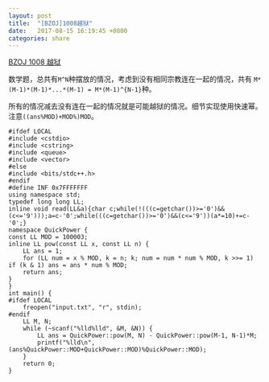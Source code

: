 ```yaml
---
layout: post
title:  "[BZOJ]1008越狱"
date:   2017-08-15 16:19:45 +0800
categories: share
---
```


[BZOJ 1008 越狱](http://www.lydsy.com/JudgeOnline/problem.php?id=1008)

数学题，总共有`M^N`种摆放的情况，考虑到没有相同宗教连在一起的情况，共有 `M*(M-1)*(M-1)*...*(M-1) = M*(M-1)^{N-1}`种。

所有的情况减去没有连在一起的情况就是可能越狱的情况。细节实现使用快速幂。注意`((ans%MOD)+MOD%)MOD`。


```
#ifdef LOCAL
#include <cstdio>
#include <cstring>
#include <queue>
#include <vector>
#else
#include <bits/stdc++.h>
#endif
#define INF 0x7FFFFFFF
using namespace std;
typedef long long LL;
inline void read(LL&a){char c;while(!(((c=getchar())>='0')&&(c<='9')));a=c-'0';while(((c=getchar())>='0')&&(c<='9'))(a*=10)+=c-'0';}
namespace QuickPower {
const LL MOD = 100003;
inline LL pow(const LL x, const LL n) {
    LL ans = 1;
    for (LL num = x % MOD, k = n; k; num = num * num % MOD, k >>= 1) if (k & 1) ans = ans * num % MOD;
    return ans;
}
}
int main() {
#ifdef LOCAL
	freopen("input.txt", "r", stdin);
#endif
	LL M, N;
	while (~scanf("%lld%lld", &M, &N)) {
		LL ans = QuickPower::pow(M, N) - QuickPower::pow(M-1, N-1)*M;
		printf("%lld\n", (ans%QuickPower::MOD+QuickPower::MOD)%QuickPower::MOD);
	}
	return 0;
}
```
